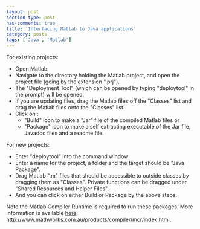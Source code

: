 ```yaml
---
layout: post
section-type: post
has-comments: true
title: 'Interfacing Matlab to Java applications'
category: posts
tags: ['Java', 'Matlab']
---
```


For existing projects:

*   Open Matlab.
*   Navigate to the directory holding the Matlab project, and open the project file (going by the extension ".prj").
*   The "Deployment Tool" (which can be opened by typing "deploytool" in the prompt) will be opened.
*   If you are updating files, drag the Matlab files off the "Classes" list and drag the Matlab files onto the "Classes" list.
*   Click on :
    *   "Build" icon to make a "Jar" file of the compiled Matlab files or
    *   "Package" icon to make a self extracting executable of the Jar file, Javadoc files and a readme file.

For new projects:

*   Enter "deploytool" into the command window
*   Enter a name for the project, a folder and the target should be "Java Package".
*   Drag Matlab ".m" files that should be accessible to outside classes by dragging them as "Classes". Private functions can be dragged under "Shared Resources and Helper Files".
*   And you can click on either Build or Package by the above steps.

Note the Matlab Compiler Runtime is required to run these packages. More information is available [here](http://www.mathworks.com.au/products/compiler/mcr/index.html): http://www.mathworks.com.au/products/compiler/mcr/index.html.